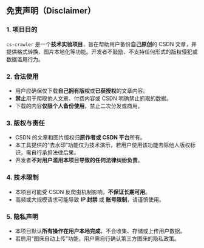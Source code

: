 ## **免责声明（Disclaimer）**

### **1. 项目目的**

`cs-crawler` 是一个**技术实验项目**，旨在帮助用户备份**自己原创**的 CSDN 文章，并提供格式转换、图片本地化等功能。开发者不鼓励、不支持任何形式的版权侵犯或数据滥用行为。

### **2. 合法使用**

- 用户应确保仅下载**自己拥有版权**或**已获授权**的文章内容。
- **禁止**用于爬取他人文章、付费内容或 CSDN 明确禁止抓取的数据。
- 下载的内容**仅限个人备份使用**，禁止二次分发或商用。

### **3. 版权与责任**

- CSDN 的文章和图片版权归**原作者或 CSDN 平台**所有。
- 本工具提供的“去水印”功能仅为技术演示，若用户使用该功能去除他人版权标识，需自行承担法律后果。
- 开发者**不对用户滥用本项目导致的任何法律纠纷负责**。

### **4. 技术限制**

- 本项目可能受 CSDN 反爬虫机制影响，**不保证长期可用**。
- 高频或大规模请求可能导致 **IP 封禁** 或 **账号限制**，请谨慎使用。

### **5. 隐私声明**

- 本项目默认**所有操作在用户本地完成**，不会收集、存储或上传用户数据。
- 若启用“图床自动上传”功能，用户需自行确认第三方图床的隐私政策。